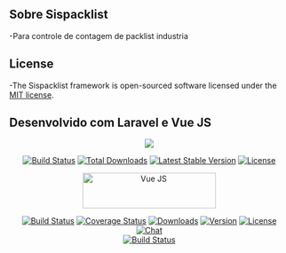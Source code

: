 ## Sobre Sispacklist

-Para controle de contagem de packlist industria

## License

-The Sispacklist framework is open-sourced software licensed under the [MIT license](https://opensource.org/licenses/MIT).

## Desenvolvido com Laravel e Vue JS

<p align="center"><img src="https://laravel.com/assets/img/components/logo-laravel.svg"></p>

<p align="center">
<a href="https://travis-ci.org/laravel/framework"><img src="https://travis-ci.org/laravel/framework.svg" alt="Build Status"></a>
<a href="https://packagist.org/packages/laravel/framework"><img src="https://poser.pugx.org/laravel/framework/d/total.svg" alt="Total Downloads"></a>
<a href="https://packagist.org/packages/laravel/framework"><img src="https://poser.pugx.org/laravel/framework/v/stable.svg" alt="Latest Stable Version"></a>
<a href="https://packagist.org/packages/laravel/framework"><img src="https://poser.pugx.org/laravel/framework/license.svg" alt="License"></a>
</p>

<p align="center">
  <a href="https://vuejs.org/"><img width="240" height="64" src="https://thombruce.com/uploads/vuejs.svg" alt="Vue JS"></a>

</p>

<p align="center">
  <a href="https://circleci.com/gh/vuejs/vue/tree/dev" rel="nofollow"><img src="https://camo.githubusercontent.com/6b628d8cad9da9b7f10cd14587ad85500261da35/68747470733a2f2f696d672e736869656c64732e696f2f636972636c6563692f70726f6a6563742f6769746875622f7675656a732f7675652f6465762e737667" alt="Build Status" data-canonical-src="https://img.shields.io/circleci/project/github/vuejs/vue/dev.svg" style="max-width:100%;"></a>
  <a href="https://codecov.io/github/vuejs/vue?branch=dev" rel="nofollow"><img src="https://camo.githubusercontent.com/1de7ede76a3d36e928ed4b5d9d12598849620210/68747470733a2f2f696d672e736869656c64732e696f2f636f6465636f762f632f6769746875622f7675656a732f7675652f6465762e737667" alt="Coverage Status" data-canonical-src="https://img.shields.io/codecov/c/github/vuejs/vue/dev.svg" style="max-width:100%;"></a>
  <a href="https://npmcharts.com/compare/vue?minimal=true" rel="nofollow"><img src="https://camo.githubusercontent.com/514abce7f4f4e57ca8e353bccf57968572abe342/68747470733a2f2f696d672e736869656c64732e696f2f6e706d2f646d2f7675652e737667" alt="Downloads" data-canonical-src="https://img.shields.io/npm/dm/vue.svg" style="max-width:100%;"></a>
  <a href="https://www.npmjs.com/package/vue" rel="nofollow"><img src="https://camo.githubusercontent.com/f1e43ea61f962932d2fd7e05c558eb460191f41e/68747470733a2f2f696d672e736869656c64732e696f2f6e706d2f762f7675652e737667" alt="Version" data-canonical-src="https://img.shields.io/npm/v/vue.svg" style="max-width:100%;"></a>
  <a href="https://www.npmjs.com/package/vue" rel="nofollow"><img src="https://camo.githubusercontent.com/9a140a4c68e7c178bc660bee7675f4f25ff7ade3/68747470733a2f2f696d672e736869656c64732e696f2f6e706d2f6c2f7675652e737667" alt="License" data-canonical-src="https://img.shields.io/npm/l/vue.svg" style="max-width:100%;"></a>
  <a href="https://chat.vuejs.org/" rel="nofollow"><img src="https://camo.githubusercontent.com/b12a95e20b7ca35f918c0ab5103fe56b6f44c067/68747470733a2f2f696d672e736869656c64732e696f2f62616467652f636861742d6f6e253230646973636f72642d3732383964612e737667" alt="Chat" data-canonical-src="https://img.shields.io/badge/chat-on%20discord-7289da.svg" style="max-width:100%;"></a>
  <br>
  <a href="https://app.saucelabs.com/builds/50f8372d79f743a3b25fb6ca4851ca4c" rel="nofollow"><img src="https://camo.githubusercontent.com/6f9e918bbcf4786433465035f6b0ce58231f842f/68747470733a2f2f6170702e73617563656c6162732e636f6d2f6275696c647374617475732f7675656a73" alt="Build Status" data-canonical-src="https://app.saucelabs.com/buildstatus/vuejs" style="max-width:100%;"></a>

</p>
